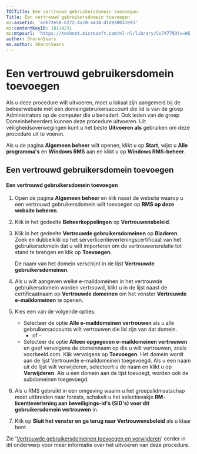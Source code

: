 ```yaml
---
TOCTitle: Een vertrouwd gebruikersdomein toevoegen
Title: Een vertrouwd gebruikersdomein toevoegen
ms:assetid: 'ed672e58-6272-4ac0-a434-d1d938037e93'
ms:contentKeyID: 18114231
ms:mtpsurl: 'https://technet.microsoft.com/nl-nl/library/Cc747793(v=WS.10)'
author: SharonSears
ms.author: SharonSears
---
```


Een vertrouwd gebruikersdomein toevoegen
========================================

Als u deze procedure wilt uitvoeren, moet u lokaal zijn aangemeld bij de beheerwebsite met een domeingebruikersaccount die lid is van de groep Administrators op de computer die u benadert. Ook leden van de groep Domeinbeheerders kunnen deze procedure uitvoeren. Uit veiligheidsoverwegingen kunt u het beste **Uitvoeren als** gebruiken om deze procedure uit te voeren.

Als u de pagina **Algemeen beheer** wilt openen, klikt u op **Start**, wijst u **Alle programma's** en **Windows RMS** aan en klikt u op **Windows RMS-beheer**.

Een vertrouwd gebruikersdomein toevoegen
----------------------------------------

#### Een vertrouwd gebruikersdomein toevoegen

1.  Open de pagina **Algemeen beheer** en klik naast de website waarop u een vertrouwd gebruikersdomein wilt toevoegen op **RMS op deze website beheren**.

2.  Klik in het gedeelte **Beheerkoppelingen** op **Vertrouwensbeleid**.

3.  Klik in het gedeelte **Vertrouwde gebruikersdomeinen** op **Bladeren**. Zoek en dubbelklik op het serverlicentieverleningscertificaat van het gebruikersdomein dat u wilt importeren om de vertrouwensrelatie tot stand te brengen en klik op **Toevoegen**.

    De naam van het domein verschijnt in de lijst **Vertrouwde gebruikersdomeinen**.

4.  Als u wilt aangeven welke e-maildomeinen in het vertrouwde gebruikersdomein worden vertrouwd, klikt u in de lijst naast de certificaatnaam op **Vertrouwde domeinen** om het venster **Vertrouwde e-maildomeinen** te openen.

5.  Kies een van de volgende opties:

    -   Selecteer de optie **Alle e-maildomeinen vertrouwen** als u alle gebruikersaccounts wilt vertrouwen die lid zijn van dat domein.
        - of -
    -   Selecteer de optie **Alleen opgegeven e-maildomeinen vertrouwen** en geef vervolgens de domeinnaam op die u wilt vertrouwen, zoals voorbeeld.com. Klik vervolgens op **Toevoegen**. Het domein wordt aan de lijst Vertrouwde e-maildomeinen toegevoegd. Als u een naam uit de lijst wilt verwijderen, selecteert u de naam en klikt u op **Verwijderen**. Als u een domein aan de lijst toevoegt, worden ook de subdomeinen toegevoegd.

6.  Als u RMS gebruikt in een omgeving waarin u het groepslidmaatschap moet uitbreiden naar forests, schakelt u het selectievakje **RM-licentieverlening aan beveiligings-id's (SID's) voor dit gebruikersdomein vertrouwen** in.

7.  Klik op **Sluit het venster en ga terug naar Vertrouwensbeleid** als u klaar bent.

Zie '[Vertrouwde gebruikersdomeinen toevoegen en verwijderen](https://technet.microsoft.com/7c440b15-01c4-49f1-b43c-00f67f3388c1)' eerder in dit onderwerp voor meer informatie over het uitvoeren van deze procedure.
